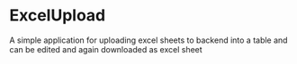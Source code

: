 # ExcelUpload
A simple application for uploading excel sheets to backend into a table and can be edited and again downloaded as excel sheet
